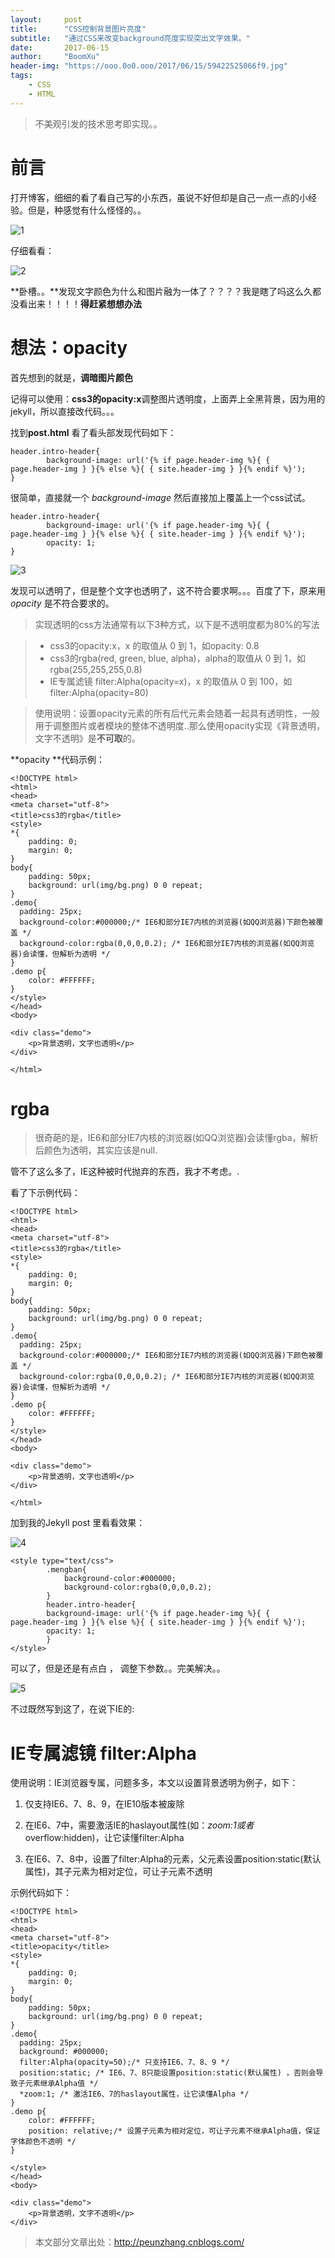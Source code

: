 ```yaml
---
layout:     post
title:      "CSS控制背景图片亮度"
subtitle:   "通过CSS来改变background亮度实现突出文字效果。"
date:       2017-06-15
author:     "BoomXu"
header-img: "https://ooo.0o0.ooo/2017/06/15/59422525066f9.jpg"
tags:
    - CSS
    - HTML
---
```




> 不美观引发的技术思考即实现。。

# 前言

打开博客，细细的看了看自己写的小东西，虽说不好但却是自己一点一点的小经验。但是，种感觉有什么怪怪的。。

![1](https://ooo.0o0.ooo/2017/06/15/59422d135296a.jpg)

仔细看看：

![2](https://ooo.0o0.ooo/2017/06/15/59422d171a019.png)

**卧槽。。**发现文字颜色为什么和图片融为一体了？？？？我是瞎了吗这么久都没看出来！！！！**得赶紧想想办法**

# 想法：opacity

首先想到的就是，**调暗图片颜色**

记得可以使用：**css3的opacity:x**调整图片透明度，上面弄上全黑背景，因为用的jekyll，所以直接改代码。。。

找到**post.html** 看了看头部发现代码如下：
```
header.intro-header{
        background-image: url('{% if page.header-img %}{ { page.header-img } }{% else %}{ { site.header-img } }{% endif %}');
}
```
很简单，直接就一个 _background-image_ 然后直接加上覆盖上一个css试试。
```
header.intro-header{
        background-image: url('{% if page.header-img %}{ { page.header-img } }{% else %}{ { site.header-img } }{% endif %}');
        opacity: 1;
}
```
![3](https://ooo.0o0.ooo/2017/06/15/59422d12af472.jpg)

发现可以透明了，但是整个文字也透明了，这不符合要求啊。。。百度了下，原来用 _opacity_ 是不符合要求的。

> 实现透明的css方法通常有以下3种方式，以下是不透明度都为80%的写法

> - css3的opacity:x，x 的取值从 0 到 1，如opacity: 0.8
> - css3的rgba(red, green, blue, alpha)，alpha的取值从 0 到 1，如rgba(255,255,255,0.8)
> - IE专属滤镜 filter:Alpha(opacity=x)，x 的取值从 0 到 100，如filter:Alpha(opacity=80)

> 使用说明：设置opacity元素的所有后代元素会随着一起具有透明性，一般用于调整图片或者模块的整体不透明度..那么使用opacity实现《背景透明，文字不透明》是**不可取**的。

**opacity **代码示例：

```
<!DOCTYPE html>
<html>
<head>
<meta charset="utf-8">
<title>css3的rgba</title>
<style>
*{
    padding: 0;
    margin: 0;
}
body{
    padding: 50px;
    background: url(img/bg.png) 0 0 repeat;
}
.demo{
  padding: 25px;
  background-color:#000000;/* IE6和部分IE7内核的浏览器(如QQ浏览器)下颜色被覆盖 */
  background-color:rgba(0,0,0,0.2); /* IE6和部分IE7内核的浏览器(如QQ浏览器)会读懂，但解析为透明 */
}
.demo p{
    color: #FFFFFF;
}
</style>
</head>
<body>    

<div class="demo">
    <p>背景透明，文字也透明</p>
</div>

</html>
```

# rgba

> 很奇葩的是，IE6和部分IE7内核的浏览器(如QQ浏览器)会读懂rgba，解析后颜色为透明，其实应该是null.

管不了这么多了，IE这种被时代抛弃的东西，我才不考虑。.

看了下示例代码：
```
<!DOCTYPE html>
<html>
<head>
<meta charset="utf-8">
<title>css3的rgba</title>
<style>
*{
    padding: 0;
    margin: 0;
}
body{
    padding: 50px;
    background: url(img/bg.png) 0 0 repeat;
}
.demo{
  padding: 25px;
  background-color:#000000;/* IE6和部分IE7内核的浏览器(如QQ浏览器)下颜色被覆盖 */
  background-color:rgba(0,0,0,0.2); /* IE6和部分IE7内核的浏览器(如QQ浏览器)会读懂，但解析为透明 */
}
.demo p{
    color: #FFFFFF;
}
</style>
</head>
<body>    

<div class="demo">
    <p>背景透明，文字也透明</p>
</div>

</html>
```

加到我的Jekyll post 里看看效果：

![4](https://ooo.0o0.ooo/2017/06/15/59422d1318cd9.jpg)

```
<style type="text/css">
        .mengban{
            background-color:#000000;
            background-color:rgba(0,0,0,0.2); 
        }
        header.intro-header{
        background-image: url('{% if page.header-img %}{ { page.header-img } }{% else %}{ { site.header-img } }{% endif %}');
        opacity: 1;
        }
</style>
```

可以了，但是还是有点白 ， 调整下参数。。完美解决。。

![5](https://ooo.0o0.ooo/2017/06/15/59422d16cc5cc.png)

不过既然写到这了，在说下IE的:

# IE专属滤镜 filter:Alpha

使用说明：IE浏览器专属，问题多多，本文以设置背景透明为例子，如下：

1. 仅支持IE6、7、8、9，在IE10版本被废除

2. 在IE6、7中，需要激活IE的haslayout属性(如：*zoom:1或者*overflow:hidden)，让它读懂filter:Alpha

3. 在IE6、7、8中，设置了filter:Alpha的元素，父元素设置position:static(默认属性)，其子元素为相对定位，可让子元素不透明

示例代码如下：

```
<!DOCTYPE html>
<html>
<head>
<meta charset="utf-8">
<title>opacity</title>
<style>
*{
    padding: 0;
    margin: 0;
}
body{
    padding: 50px;
    background: url(img/bg.png) 0 0 repeat;
}
.demo{
  padding: 25px;
  background: #000000;
  filter:Alpha(opacity=50);/* 只支持IE6、7、8、9 */
  position:static; /* IE6、7、8只能设置position:static(默认属性) ，否则会导致子元素继承Alpha值 */
  *zoom:1; /* 激活IE6、7的haslayout属性，让它读懂Alpha */
}
.demo p{
    color: #FFFFFF;
    position: relative;/* 设置子元素为相对定位，可让子元素不继承Alpha值，保证字体颜色不透明 */
}      

</style>
</head>
<body>    

<div class="demo">
    <p>背景透明，文字不透明</p>
</div>
```


> 本文部分文章出处：<http://peunzhang.cnblogs.com/>